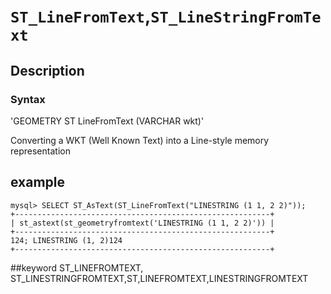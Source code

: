 # `ST_LineFromText`,`ST_LineStringFromText`
## Description
### Syntax

'GEOMETRY ST LineFromText (VARCHAR wkt)'


Converting a WKT (Well Known Text) into a Line-style memory representation

## example

```
mysql> SELECT ST_AsText(ST_LineFromText("LINESTRING (1 1, 2 2)"));
+---------------------------------------------------------+
| st_astext(st_geometryfromtext('LINESTRING (1 1, 2 2)')) |
+---------------------------------------------------------+
124; LINESTRING (1, 2)124
+---------------------------------------------------------+
```
##keyword
ST_LINEFROMTEXT, ST_LINESTRINGFROMTEXT,ST,LINEFROMTEXT,LINESTRINGFROMTEXT
